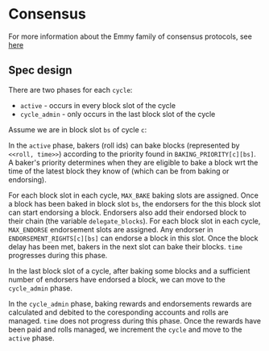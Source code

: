 # Consensus

For more information about the Emmy family of consensus protocols, see [here](./Emmy_protocol_details.md)
## Spec design

There are two phases for each `cycle`:
- `active` - occurs in every block slot of the cycle
- `cycle_admin` - only occurs in the last block slot of the cycle

Assume we are in block slot `bs` of cycle `c`:

In the `active` phase, bakers (roll ids) can bake blocks (represented by `<<roll, time>>`) according to the priority found in `BAKING_PRIORITY[c][bs]`. A baker's priority determines when they are eligible to bake a block wrt the time of the latest block they know of (which can be from baking or endorsing).

For each block slot in each cycle, `MAX_BAKE` baking slots are assigned. Once a block has been baked in block slot `bs`, the endorsers for the this block slot can start endorsing a block. Endorsers also add their endorsed block to their chain (the variable `delegate_blocks`). For each block slot in each cycle, `MAX_ENDORSE` endorsement slots are assigned. Any endorser in `ENDORSEMENT_RIGHTS[c][bs]` can endorse a block in this slot. Once the block delay has been met, bakers in the next slot can bake their blocks. `time` progresses during this phase.

In the last block slot of a cycle, after baking some blocks and a sufficient number of endorsers have endorsed a block, we can move to the `cycle_admin` phase.

In the `cycle_admin` phase, baking rewards and endorsements rewards are calculated and debited to the coresponding accounts and rolls are managed. `time` does not progress during this phase. Once the rewards have been paid and rolls managed, we increment the `cycle` and move to the `active` phase.